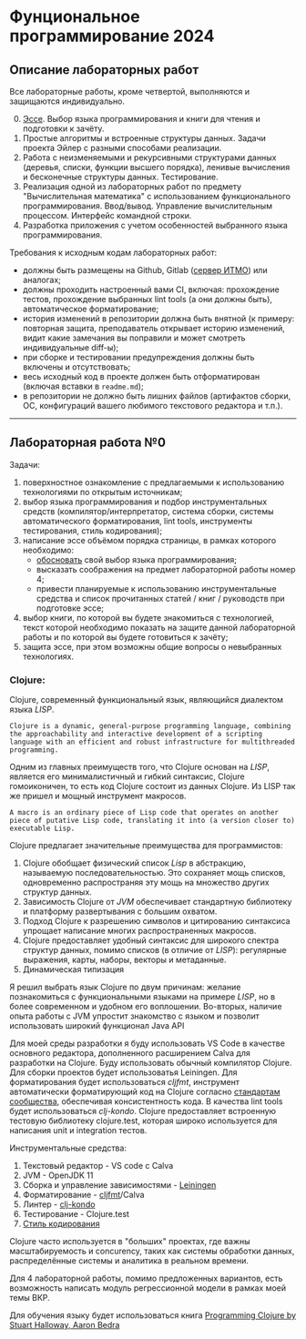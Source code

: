 # Фунциональное программирование 2024
## Описание лабораторных работ

Все лабораторные работы, кроме четвертой, выполняются и защищаются индивидуально.

0. [Эссе](#clojure). Выбор языка программирования и книги для чтения и подготовки к зачёту.
1. Простые алгоритмы и встроенные структуры данных. Задачи проекта Эйлер с разными способами реализации.
2. Работа с неизменяемыми и рекурсивными структурами данных (деревья, списки, функции высшего порядка), ленивые вычисления и бесконечные структуры данных. Тестирование.
3. Реализация одной из лабораторных работ по предмету "Вычислительная математика" с использованием функционального программирования. Ввод/вывод. Управление вычислительным процессом. Интерфейс командной строки.
4. Разработка приложения с учетом особенностей выбранного языка программирования.

Требования к исходным кодам лабораторных работ:

- должны быть размещены на Github, Gitlab ([сервер ИТМО](http://gitlab.se.ifmo.ru)) или аналогах;
- должны проходить настроенный вами CI, включая: прохождение тестов, прохождение выбранных lint tools (а они должны быть), автоматическое форматирование;
- история изменений в репозитории должна быть внятной (к примеру: повторная защита, преподаватель открывает историю изменений, видит какие замечания вы поправили и может смотреть индивидуальные diff-ы);
- при сборке и тестировании предупреждения должны быть включены и отсутствовать;
- весь исходный код в проекте должен быть отформатирован (включая вставки в `readme.md`);
- в репозитории не должно быть лишних файлов (артифактов сборки, ОС, конфигураций вашего любимого текстового редактора и т.п.).

---

## Лабораторная работа №0

Задачи:

1. поверхностное ознакомление с предлагаемыми к использованию технологиями по открытым источникам;
2. выбор языка программирования и подбор инструментальных средств (компилятор/интерпретатор, система сборки, системы автоматического форматирования, lint tools, инструменты тестирования, стиль кодирования);
3. написание эссе объёмом порядка страницы, в рамках которого необходимо:
   - [обосновать](https://dic.academic.ru/dic.nsf/enc_philosophy/847/ОБОСНОВАНИЕ) свой выбор языка программирования;
   - высказать соображения на предмет лабораторной работы номер 4;
   - привести планируемые к использованию инструментальные средства и список прочитанных статей / книг / руководств при подготовке эссе;
4. выбор книги, по которой вы будете знакомиться с технологией, текст которой необходимо показать на защите данной лабораторной работы и по которой вы будете готовиться к зачёту;
5. защита эссе, при этом возможны общие вопросы о невыбранных технологиях.


### **Clojure**:
Clojure, современный функциональный язык, являющийся диалектом языка *LISP*. 

`Clojure is a dynamic, general-purpose programming language, combining the approachability and interactive development of a scripting language with an efficient and robust infrastructure for multithreaded programming.`

Одним из главных преимуществ того, что Clojure основан на *LISP*, является его минималистичный и гибкий синтаксис, Clojure гомоиконичен, то есть код Clojure состоит из данных Clojure. Из LISP так же пришел и мощный инструмент макросов. 
 
`A macro is an ordinary piece of Lisp code that operates on another piece of putative Lisp code, translating it into (a version closer to) executable Lisp.`

Clojure предлагает значительные преимущества для программистов:
1. Clojure обобщает физический список *Lisp* в абстракцию, называемую
последовательностью. Это сохраняет мощь списков, одновременно распространяя эту мощь
на множество других структур данных.
1. Зависимость Clojure от *JVM* обеспечивает стандартную библиотеку и платформу развертывания с большим охватом.
1. Подход Clojure к разрешению символов и цитированию синтаксиса упрощает написание многих распространенных макросов.
1. Clojure предоставляет удобный синтаксис для широкого спектра структур данных, помимо списков (в отличие от *LISP*): регулярные выражения, карты, наборы, векторы и метаданные.
1. Динамическая типизация 

Я решил выбрать язык Clojure по двум причинам: желание познакомиться с функциональными языками на примере *LISP*, но в более современном и удобном его воплошении. Во-вторых, наличие опыта работы с JVM упростит знакомство с языком и позволит использовать широкий функционал Java API 

Для моей среды разработки я буду использовать VS Code в качестве основного редактора, дополненного расширением Calva для разработки на Clojure. Буду использовать обычный компилятор Clojure. Для сборки проектов будет использоватья Leiningen. Для форматирования будет использоваться *cljfmt*, инструмент автоматически форматирующий код на Clojure согласно [стандартам сообщества](https://github.com/bbatsov/clojure-style-guide?tab=readme-ov-file), обеспечивая консистентность кода. В качества lint tools будет использоваться *clj-kondo*. Clojure предоставляет встроенную тестовую библиотеку clojure.test, которая широко используется для написания unit и integration тестов.

Инструментальные средства:
1. Текстовый редактор - VS code с Calva
1. JVM - OpenJDK 11
1. Cборка и управление зависимостями -  [Leiningen](https://leiningen.org/)
3. Форматирование -  [cljfmt](https://github.com/weavejester/cljfmt)/Calva
3. Линтер - [clj-kondo](https://github.com/clj-kondo/clj-kondo)
4. Тестирование - Clojure.test
5. [Стиль кодирования](https://github.com/bbatsov/clojure-style-guide?tab=readme-ov-file) 


Clojure часто используется в "больших" проектах, где важны масштабируемость и concurency, таких как системы обработки данных, распределённые системы и аналитика в реальном времени.

Для 4 лабораторной работы, помимо предложенных вариантов, есть возможность написать модуль регрессионной модели в рамках моей темы ВКР. 

Для обучения языку будет использоваться книга [Programming Clojure by Stuart Halloway, Aaron Bedra](https://github.com/clojurians-org/clojure-ebook-2/blob/master/Programming.Clojure.2nd.edition.pdf)
